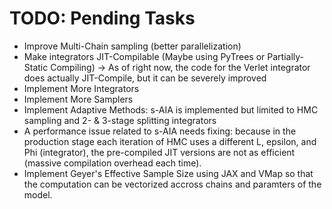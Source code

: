 # TODO: Pending Tasks

* Improve Multi-Chain sampling (better parallelization)
* Make integrators JIT-Compilable (Maybe using PyTrees or Partially-Static Compiling) -> As of right now, the code for the Verlet integrator does actually JIT-Compile, but it can be severely improved
* Implement More Integrators
* Implement More Samplers
* Implement Adaptive Methods: s-AIA is implemented but limited to HMC sampling and 2- & 3-stage splitting integrators
* A performance issue related to s-AIA needs fixing: because in the production stage each iteration of HMC uses a different L, epsilon, and Phi (integrator), the pre-compiled JIT versions are not as efficient (massive compilation overhead each time).
* Implement Geyer's Effective Sample Size using JAX and VMap so that the computation can be vectorized accross chains and paramters of the model.